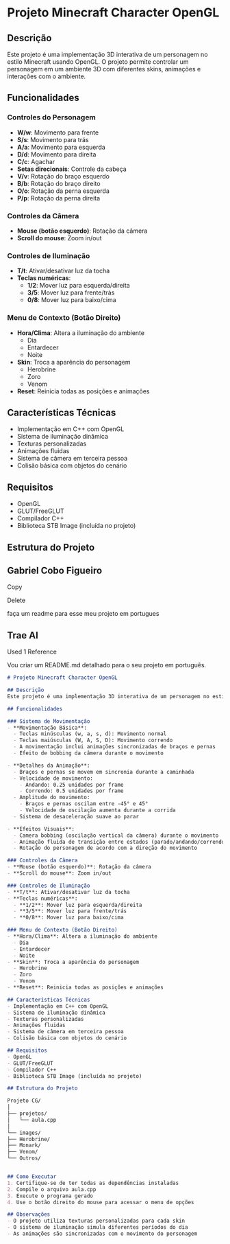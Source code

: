 # Projeto Minecraft Character OpenGL

## Descrição
Este projeto é uma implementação 3D interativa de um personagem no estilo Minecraft usando OpenGL. O projeto permite controlar um personagem em um ambiente 3D com diferentes skins, animações e interações com o ambiente.

## Funcionalidades

### Controles do Personagem
- **W/w**: Movimento para frente
- **S/s**: Movimento para trás
- **A/a**: Movimento para esquerda
- **D/d**: Movimento para direita
- **C/c**: Agachar
- **Setas direcionais**: Controle da cabeça
- **V/v**: Rotação do braço esquerdo
- **B/b**: Rotação do braço direito
- **O/o**: Rotação da perna esquerda
- **P/p**: Rotação da perna direita

### Controles da Câmera
- **Mouse (botão esquerdo)**: Rotação da câmera
- **Scroll do mouse**: Zoom in/out

### Controles de Iluminação
- **T/t**: Ativar/desativar luz da tocha
- **Teclas numéricas**:
  - **1/2**: Mover luz para esquerda/direita
  - **3/5**: Mover luz para frente/trás
  - **0/8**: Mover luz para baixo/cima

### Menu de Contexto (Botão Direito)
- **Hora/Clima**: Altera a iluminação do ambiente
  - Dia
  - Entardecer
  - Noite
- **Skin**: Troca a aparência do personagem
  - Herobrine
  - Zoro
  - Venom
- **Reset**: Reinicia todas as posições e animações

## Características Técnicas
- Implementação em C++ com OpenGL
- Sistema de iluminação dinâmica
- Texturas personalizadas
- Animações fluidas
- Sistema de câmera em terceira pessoa
- Colisão básica com objetos do cenário

## Requisitos
- OpenGL
- GLUT/FreeGLUT
- Compilador C++
- Biblioteca STB Image (incluída no projeto)

## Estrutura do Projeto
## Gabriel Cobo Figueiro
Copy

Delete

faça um readme para esse meu projeto em portugues

## Trae AI
Used 1 Reference

Vou criar um README.md detalhado para o seu projeto em português.

```markdown
# Projeto Minecraft Character OpenGL

## Descrição
Este projeto é uma implementação 3D interativa de um personagem no estilo Minecraft usando OpenGL. O projeto permite controlar um personagem em um ambiente 3D com diferentes skins, animações e interações com o ambiente.

## Funcionalidades

### Sistema de Movimentação
- **Movimentação Básica**:
  - Teclas minúsculas (w, a, s, d): Movimento normal
  - Teclas maiúsculas (W, A, S, D): Movimento correndo
  - A movimentação inclui animações sincronizadas de braços e pernas
  - Efeito de bobbing da câmera durante o movimento

- **Detalhes da Animação**:
  - Braços e pernas se movem em sincronia durante a caminhada
  - Velocidade de movimento:
    - Andando: 0.25 unidades por frame
    - Correndo: 0.5 unidades por frame
  - Amplitude do movimento:
    - Braços e pernas oscilam entre -45° e 45°
    - Velocidade de oscilação aumenta durante a corrida
  - Sistema de desaceleração suave ao parar

- **Efeitos Visuais**:
  - Camera bobbing (oscilação vertical da câmera) durante o movimento
  - Animação fluida de transição entre estados (parado/andando/correndo)
  - Rotação do personagem de acordo com a direção do movimento

### Controles da Câmera
- **Mouse (botão esquerdo)**: Rotação da câmera
- **Scroll do mouse**: Zoom in/out

### Controles de Iluminação
- **T/t**: Ativar/desativar luz da tocha
- **Teclas numéricas**:
  - **1/2**: Mover luz para esquerda/direita
  - **3/5**: Mover luz para frente/trás
  - **0/8**: Mover luz para baixo/cima

### Menu de Contexto (Botão Direito)
- **Hora/Clima**: Altera a iluminação do ambiente
  - Dia
  - Entardecer
  - Noite
- **Skin**: Troca a aparência do personagem
  - Herobrine
  - Zoro
  - Venom
- **Reset**: Reinicia todas as posições e animações

## Características Técnicas
- Implementação em C++ com OpenGL
- Sistema de iluminação dinâmica
- Texturas personalizadas
- Animações fluidas
- Sistema de câmera em terceira pessoa
- Colisão básica com objetos do cenário

## Requisitos
- OpenGL
- GLUT/FreeGLUT
- Compilador C++
- Biblioteca STB Image (incluída no projeto)

## Estrutura do Projeto

Projeto CG/
│
├── projetos/
│   └── aula.cpp
│
└── images/
├── Herobrine/
├── Monark/
├── Venom/
└── Outros/


## Como Executar
1. Certifique-se de ter todas as dependências instaladas
2. Compile o arquivo aula.cpp
3. Execute o programa gerado
4. Use o botão direito do mouse para acessar o menu de opções

## Observações
- O projeto utiliza texturas personalizadas para cada skin
- O sistema de iluminação simula diferentes períodos do dia
- As animações são sincronizadas com o movimento do personagem